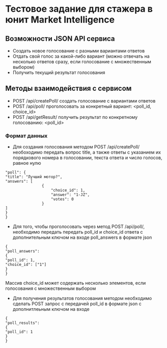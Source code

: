 # Тестовое задание для стажера в юнит Market Intelligence

## Возможности JSON API сервиса
- Создать новое голосование с разными вариантами ответов 
- Отдать свой голос за какой-либо вариант (можно отвечать на несколько ответов сразу, если голосование с множественным выбором)
- Получить текущий результат голосования

## Методы взаимодействия с сервисом
- POST /api/createPoll/ создать голосование c вариантами ответов
- POST /api/poll/ проголосовать за конкретный вариант: <poll_id, choice_id>
- POST /api/getResult/ получить результат по конкретному голосованию: <poll_id>

### Формат данных

- Для создания голосования методом POST /api/createPoll/ необоходимо передать вопрос title, а также ответы с указанием их порядкового номера в голосовании, текста ответа и число голосов, равное нулю
``` {
"poll": {
"title": "Лучший мотор?",
"answers": [
                {   
                    "choice_id": 1,
                    "answer": "1-JZ",
                    "votes": 0
                }
]
}
}

```


- Для того, чтобы проголосовать через метод POST /api/poll/, необходимо передать передать poll_id и choice_id ответа с дополнительным ключом на входе poll_answers в формате json
```
{
"poll_answers":
{
"poll_id": 1,
"choice_id": ["1"]
}
}

```
Массив choice_id может содержать несколько элементов, если голосования с множественным выбором

- Для получения результатов голосования методом необходимо сделать POST запрос с передачей poll_id в формате json с дополнитлеьным ключом на входе
```
{
"poll_results":
{
"poll_id": 1
}
}
```


